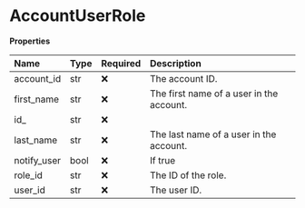 # AccountUserRole

**Properties**

| Name        | Type | Required | Description                              |
| :---------- | :--- | :------- | :--------------------------------------- |
| account_id  | str  | ❌       | The account ID.                          |
| first_name  | str  | ❌       | The first name of a user in the account. |
| id\_        | str  | ❌       |                                          |
| last_name   | str  | ❌       | The last name of a user in the account.  |
| notify_user | bool | ❌       | If true                                  |
| role_id     | str  | ❌       | The ID of the role.                      |
| user_id     | str  | ❌       | The user ID.                             |

